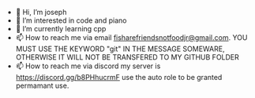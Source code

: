 - 👋 Hi, I’m joseph
- 👀 I’m interested in code and piano
- 🌱 I’m currently learning cpp
- 📫 How to reach me via email fisharefriendsnotfoodjr@gmail.com. YOU MUST USE THE KEYWORD "git" IN THE MESSAGE SOMEWARE, OTHERWISE IT WILL NOT BE TRANSFERED TO MY GITHUB FOLDER
- 📫 How to reach me via discord my server is https://discord.gg/b8PHhucrmF use the auto role to be granted permamant use.
<!---
josephthenerd/josephthenerd is a ✨ special ✨ repository because its `README.md` (this file) appears on your GitHub profile.
You can click the Preview link to take a look at your changes.
--->
